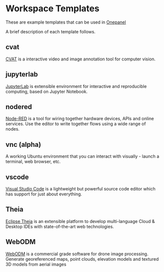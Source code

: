 # Workspace Templates

These are example templates that can be used in [Onepanel](https://docs.onepanel.ai/)

A brief description of each template follows.

## cvat

[CVAT](https://github.com/opencv/cvat) is a interactive video and image annotation tool for computer vision.


## jupyterlab 

[JupyterLab](https://github.com/jupyterlab/jupyterlab) is extensible environment for interactive and reproducible computing, based on Jupyter Notebook.

## nodered

[Node-RED](https://nodered.org/) is a tool for wiring together hardware devices, APIs and online services. Use the editor to write together flows using a wide range of nodes.

## vnc (alpha)

A working Ubuntu environment that you can interact with visually - launch a terminal, web browser, etc.

## vscode

[Visual Studio Code](https://code.visualstudio.com) is a lightweight but powerful source code editor which has support for just about everything. 


## Theia 

[Eclipse Theia](https://theia-ide.org/) is an extensible platform to develop multi-language Cloud & Desktop IDEs with state-of-the-art web technologies.


## WebODM


[WebODM](https://www.opendronemap.org/webodm/) is a commercial grade software for drone image processing. Generate georeferenced maps, point clouds, elevation models and textured 3D models from aerial images
